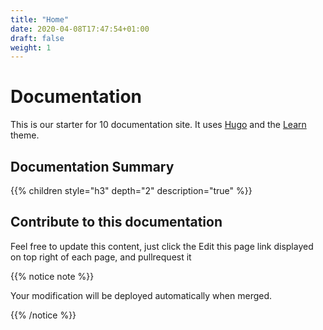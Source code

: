 ```yaml
---
title: "Home"
date: 2020-04-08T17:47:54+01:00
draft: false
weight: 1
---
```


# Documentation

This is our starter for 10 documentation site. It uses [Hugo](https://gohugo.io/) and the [Learn](https://github.com/matcornic/hugo-theme-learn) theme.

## Documentation Summary

{{% children style="h3" depth="2" description="true" %}}

## Contribute to this documentation

Feel free to update this content, just click the Edit this page link displayed on top right of each page, and pullrequest it

{{% notice note %}}

Your modification will be deployed automatically when merged.

{{% /notice %}}
